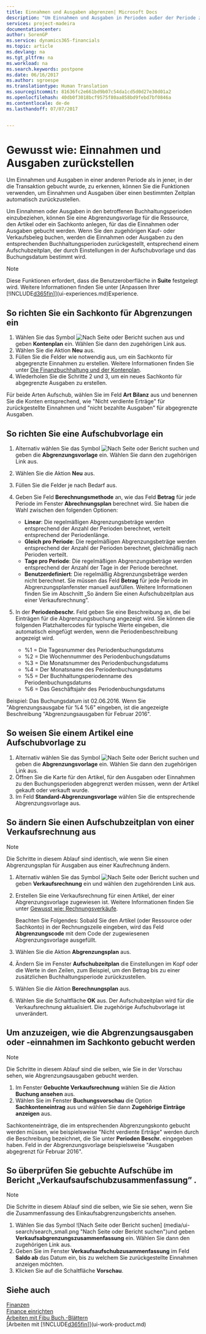 ```yaml
---
title: Einnahmen und Ausgaben abgrenzen| Microsoft Docs
description: "Um Einnahmen und Ausgaben in Perioden außer der Periode zu erkennen, in der die Transaktion gebucht wird, können Sie Funktionen verwenden, um Einnahmen und Ausgaben über einen bestimmten Zeitplan automatisch zurückzustellen."
services: project-madeira
documentationcenter: 
author: SorenGP
ms.service: dynamics365-financials
ms.topic: article
ms.devlang: na
ms.tgt_pltfrm: na
ms.workload: na
ms.search.keywords: postpone
ms.date: 06/16/2017
ms.author: sgroespe
ms.translationtype: Human Translation
ms.sourcegitcommit: 81636fc2e661bd9b07c54da1cd5d0d27e30d01a2
ms.openlocfilehash: 40db0f3018bcf9575f80aa858bd9febd7bf0846a
ms.contentlocale: de-de
ms.lasthandoff: 07/07/2017


---
```

# <a name="how-to-defer-revenues-and-expenses"></a>Gewusst wie: Einnahmen und Ausgaben zurückstellen
Um Einnahmen und Ausgaben in einer anderen Periode als in jener, in der die Transaktion gebucht wurde, zu erkennen, können Sie die Funktionen verwenden, um Einnahmen und Ausgaben über einen bestimmten Zeitplan automatisch zurückzustellen.

Um Einnahmen oder Ausgaben in den betroffenen Buchhaltungsperioden einzubeziehen, können Sie eine Abgrenzungsvorlage für die Ressource, den Artikel oder ein Sachkonto anlegen, für das die Einnahmen oder Ausgaben gebucht werden. Wenn Sie den zugehörigen Kauf- oder Verkaufsbeleg buchen, werden die Einnahmen oder Ausgaben zu den entsprechenden Buchhaltungsperioden zurückgestellt, entsprechend einem Aufschubzeitplan, der durch Einstellungen in der Aufschubvorlage und das Buchungsdatum bestimmt wird.

> [!NOTE]  
>   Diese Funktionen erfordert, dass die Benutzeroberfläche in **Suite** festgelegt wird. Weitere Informationen finden Sie unter [Anpassen Ihrer [!INCLUDE[d365fin](includes/d365fin_md.md)]](ui-experiences.md)Experience.

## <a name="to-set-up-a-gl-account-for-deferral"></a>So richten Sie ein Sachkonto für Abgrenzungen ein
1. Wählen Sie das Symbol ![Nach Seite oder Bericht suchen](media/ui-search/search_small.png "Nach Seite oder Bericht suchen") aus und geben **Kontenplan** ein. Wählen Sie dann den zugehörigen Link aus.
2. Wählen Sie die Aktion **Neu** aus.
3. Füllen Sie die Felder wie notwendig aus, um ein Sachkonto für abgegrenzte Einnahmen zu erstellen. Weitere Informationen finden Sie unter [Die Finanzbuchhaltung und der Kontenplan](finance-general-ledger.md).
4. Wiederholen Sie die Schritte 2 und 3, um ein neues Sachkonto für abgegrenzte Ausgaben zu erstellen.

Für beide Arten Aufschub, wählen Sie im Feld **Art** **Bilanz** aus und benennen Sie die Konten entsprechend, wie "Nicht verdiente Erträge" für zurückgestellte Einnahmen und "nicht bezahlte Ausgaben" für abgegrenzte Ausgaben.

## <a name="to-set-up-a-deferral-template"></a>So richten Sie eine Aufschubvorlage ein
1. Alternativ wählen Sie das Symbol ![Nach Seite oder Bericht suchen](media/ui-search/search_small.png "Nach Seite oder Bericht suchen") und geben die **Abgrenzungsvorlage** ein. Wählen Sie dann den zugehörigen Link aus.
2. Wählen Sie die Aktion **Neu** aus.
3. Füllen Sie die Felder je nach Bedarf aus.
4. Geben Sie Feld **Berechnungsmethode** an, wie das Feld **Betrag** für jede Periode im Fenster **Abrechnungsplan** berechnet wird. Sie haben die Wahl zwischen den folgenden Optionen:

   * **Linear**: Die regelmäßigen Abgrenzungsbeträge werden entsprechend der Anzahl der Perioden berechnet, verteilt entsprechend der Periodenlänge.
   * **Gleich pro Periode**: Die regelmäßigen Abgrenzungsbeträge werden entsprechend der Anzahl der Perioden berechnet, gleichmäßig nach Perioden verteilt.
   * **Tage pro Periode**: Die regelmäßigen Abgrenzungsbeträge werden entsprechend der Anzahl der Tage in der Periode berechnet.
   * **Benutzerdefiniert**: Die regelmäßig Abgrenzungsbeträge werden nicht berechnet. Sie müssen das Feld **Betrag** für jede Periode im Abgrenzungsplanfenster manuell ausfüllen. Weitere Informationen finden Sie im Abschnitt „So ändern Sie einen Aufschubzeitplan aus einer Verkaufsrechnung”.
5. In der **Periodenbeschr.** Feld geben Sie eine Beschreibung an, die bei Einträgen für die Abgrenzungsbuchung angezeigt wird. Sie können die folgenden Platzhaltercodes für typische Werte eingeben, die automatisch eingefügt werden, wenn die Periodenbeschreibung angezeigt wird.

   * %1 = Die Tagesnummer des Periodenbuchungsdatums
   * %2 = Die Wochennummer des Periodenbuchungsdatums
   * %3 = Die Monatsnummer des Periodenbuchungsdatums
   * %4 = Der Monatsname des Periodenbuchungsdatums
   * %5 = Der Buchhaltungsperiodenname des Periodenbuchungsdatums
   * %6 = Das Geschäftsjahr des Periodenbuchungsdatums

Beispiel: Das Buchungsdatum ist 02.06.2016. Wenn Sie "Abgrenzungsausgabe für %4 %6" eingeben, ist die angezeigte Beschreibung "Abgrenzungsausgaben für Februar 2016".

## <a name="to-assign-a-deferral-template-to-an-item"></a>So weisen Sie einem Artikel eine Aufschubvorlage zu
1. Alternativ wählen Sie das Symbol ![Nach Seite oder Bericht suchen](media/ui-search/search_small.png "Nach Seite oder Bericht suchen") und geben die **Abgrenzungsvorlage** ein. Wählen Sie dann den zugehörigen Link aus.
2. Öffnen Sie die Karte für den Artikel, für den Ausgaben oder Einnahmen zu den Buchungsperioden abgegrenzt werden müssen, wenn der Artikel gekauft oder verkauft wurde.
3. Im Feld **Standard-Abgrenzungsvorlage** wählen Sie die entsprechende Abgrenzungsvorlage aus.

## <a name="to-change-a-deferral-schedule-from-a-sales-invoice"></a>So ändern Sie einen Aufschubzeitplan von einer Verkaufsrechnung aus
> [!NOTE]  
>   Die Schritte in diesem Ablauf sind identisch, wie wenn Sie einen Abgrenzungsplan für Ausgaben aus einer Kaufrechnung ändern.

1. Alternativ wählen Sie das Symbol ![Nach Seite oder Bericht suchen](media/ui-search/search_small.png "Nach Seite oder Bericht suchen") und geben **Verkaufsrechnung** ein und wählen den zugehörenden Link aus.
2. Erstellen Sie eine Verkaufsrechnung für einen Artikel, der einer Abgrenzungsvorlage zugewiesen ist. Weitere Informationen finden Sie unter [Gewusst wie: Rechnungsverkäufe](sales-how-invoice-sales.md).

    Beachten Sie Folgendes: Sobald Sie den Artikel (oder Ressource oder Sachkonto) in der Rechnungszeile eingeben, wird das Feld **Abgrenzungscode** mit dem Code der zugewiesenen Abgrenzungsvorlage ausgefüllt.
3. Wählen Sie die Aktion **Abgrenzungsplan** aus.
4. Ändern Sie im Fenster **Aufschubzeitplan** die Einstellungen im Kopf oder die Werte in den Zeilen, zum Beispiel, um den Betrag bis zu einer zusätzlichen Buchhaltungsperiode zurückzustellen.
5. Wählen Sie die Aktion **Berechnungsplan** aus.
6. Wählen Sie die Schaltfläche **OK** aus. Der Aufschubzeitplan wird für die Verkaufsrechnung aktualisiert. Die zugehörige Aufschubvorlage ist unverändert.

## <a name="to-preview-how-deferred-revenues-or-expenses-will-be-posted-to-the-general-ledger"></a>Um anzuzeigen, wie die Abgrenzungsausgaben oder -einnahmen im Sachkonto gebucht werden
> [!NOTE]  
>   Die Schritte in diesem Ablauf sind die selben, wie Sie in der Vorschau sehen, wie Abgrenzungsausgaben gebucht werden.

1. Im Fenster **Gebuchte Verkaufsrechnung** wählen Sie die Aktion **Buchung ansehen** aus.
2. Wählen Sie im Fenster **Buchungsvorschau** die Option **Sachkonteneintrag** aus und wählen Sie dann **Zugehörige Einträge anzeigen** aus.

Sachkonteneinträge, die im entsprechenden Abgrenzungskonto gebucht werden müssen, wie beispielsweise "Nicht verdiente Erträge" werden durch die Beschreibung bezeichnet, die Sie unter **Perioden Beschr.** eingegeben haben. Feld in der Abgrenzungsvorlage beispielsweise "Ausgaben abgegrenzt für Februar 2016".

## <a name="to-review-posted-deferrals-in-the-sales-deferral-summary-report"></a>So überprüfen Sie gebuchte Aufschübe im Bericht „Verkaufsaufschubzusammenfassung” .
> [!NOTE]  
>   Die Schritte in diesem Ablauf sind die selben, wie Sie sie sehen, wenn Sie die Zusammenfassung des Einkaufsabgrenzungsberichts ansehen.

1. Wählen Sie das Symbol ![Nach Seite oder Bericht suchen] (media/ui-search/search_small.png "Nach Seite oder Bericht suchen")und geben **Verkaufsabgrenzungszusammenfassung** ein. Wählen Sie dann den zugehörigen Link aus.
2. Geben Sie im Fenster **Verkaufsaufschubzusammenfassung** im Feld **Saldo ab** das Datum ein, bis zu welchem Sie zurückgestellte Einnahmen anzeigen möchten.
3. Klicken Sie auf die Schaltfläche **Vorschau**.

## <a name="see-also"></a>Siehe auch
[Finanzen](finance.md)  
[Finance einrichten](finance-setup-finance.md)  
[Arbeiten mit Fibu Buch.-Blättern](ui-work-general-journals.md)  
[Arbeiten mit [!INCLUDE[d365fin](includes/d365fin_md.md)]](ui-work-product.md)

